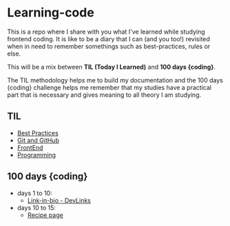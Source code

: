 # Learning-code

This is a repo where I share with you what I've learned while studying frontend coding. It is like to be a diary that I can (and you too!) revisited when in need to remember somethings such as best-practices, rules or else.

This will be a mix between **TIL (Today I Learned)** and **100 days {coding}**.

The TIL methodology helps me to build my documentation and the 100 days {coding} challenge helps me remember that my studies have a practical part that is necessary and gives meaning to all theory I am studying.

## TIL

- [Best Practices](https://github.com/luhm/learning-code/tree/main/til/best-practices)
- [Git and GitHub](https://github.com/luhm/learning-code/tree/main/til/git)
- [FrontEnd](https://github.com/luhm/learning-code/tree/main/til/frontend)
- [Programming](https://github.com/luhm/learning-code/tree/main/til/programming)

## 100 days {coding}

- days 1 to 10:
  - [Link-in-bio - DevLinks](https://luhm.github.io/rocketseat-discover/)
- days 10 to 15:
  - [Recipe page](https://luhm.github.io/recipe_page_main/)
